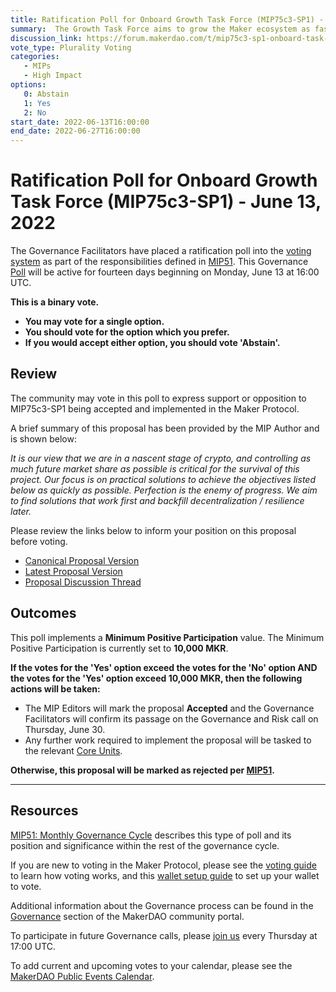 ```yaml
---
title: Ratification Poll for Onboard Growth Task Force (MIP75c3-SP1) - June 13, 2022
summary:  The Growth Task Force aims to grow the Maker ecosystem as fast as possible.
discussion_link: https://forum.makerdao.com/t/mip75c3-sp1-onboard-task-force-growth-task-force/15094
vote_type: Plurality Voting
categories:
   - MIPs
   - High Impact  
options:
   0: Abstain
   1: Yes
   2: No
start_date: 2022-06-13T16:00:00
end_date: 2022-06-27T16:00:00
---
```

# Ratification Poll for Onboard Growth Task Force (MIP75c3-SP1) - June 13, 2022

The Governance Facilitators have placed a ratification poll into the [voting system](https://vote.makerdao.com/polling) as part of the responsibilities defined in [MIP51](https://mips.makerdao.com/mips/details/MIP51). This Governance [Poll](https://community-development.makerdao.com/en/learn/governance/on-chain-gov) will be active for fourteen days beginning on Monday, June 13 at 16:00 UTC.

**This is a binary vote.**
- **You may vote for a single option.**
- **You should vote for the option which you prefer.**
- **If you would accept either option, you should vote 'Abstain'.**

## Review

The community may vote in this poll to express support or opposition to MIP75c3-SP1 being accepted and implemented in the Maker Protocol.

A brief summary of this proposal has been provided by the MIP Author and is shown below:

*It is our view that we are in a nascent stage of crypto, and controlling as much future market share as possible is critical for the survival of this project. Our focus is on practical solutions to achieve the objectives listed below as quickly as possible. Perfection is the enemy of progress. We aim to find solutions that work first and backfill decentralization / resilience later.*

Please review the links below to inform your position on this proposal before voting.
* [Canonical Proposal Version](https://github.com/makerdao/mips/blob/24779f52630df945595594759e4cb4b757f4c177/MIP75/MIP75c3-Subproposals/MIP75c3-SP1.md)
* [Latest Proposal Version](https://mips.makerdao.com/mips/details/MIP75c3SP1)
* [Proposal Discussion Thread](https://forum.makerdao.com/t/mip75c3-sp1-onboard-task-force-growth-task-force/15094)

## Outcomes

This poll implements a **Minimum Positive Participation** value. The Minimum Positive Participation is currently set to **10,000 MKR**.

**If the votes for the 'Yes' option exceed the votes for the 'No' option AND the votes for the 'Yes' option exceed 10,000 MKR, then the following actions will be taken:**
* The MIP Editors will mark the proposal **Accepted** and the Governance Facilitators will confirm its passage on the Governance and Risk call on Thursday, June 30.
* Any further work required to implement the proposal will be tasked to the relevant [Core Units](https://mips.makerdao.com/mips/details/MIP38#mip38c2-core-unit-state).

**Otherwise, this proposal will be marked as rejected per [MIP51](https://mips.makerdao.com/mips/details/MIP51#mip51c2-ratification-poll).**

---

## Resources

[MIP51: Monthly Governance Cycle](https://mips.makerdao.com/mips/details/MIP51) describes this type of poll and its position and significance within the rest of the governance cycle.

If you are new to voting in the Maker Protocol, please see the [voting guide](https://community-development.makerdao.com/en/learn/governance/how-voting-works/) to learn how voting works, and this [wallet setup guide](https://community-development.makerdao.com/en/learn/governance/voting-setup/) to set up your wallet to vote.

Additional information about the Governance process can be found in the [Governance](https://community-development.makerdao.com/en/learn/governance) section of the MakerDAO community portal.

To participate in future Governance calls, please [join us](https://github.com/makerdao/community/tree/master/governance/governance-and-risk-meetings) every Thursday at 17:00 UTC.

To add current and upcoming votes to your calendar, please see the [MakerDAO Public Events Calendar](https://calendar.google.com/calendar/embed?src=makerdao.com_3efhm2ghipksegl009ktniomdk%40group.calendar.google.com&ctz=UTC&mode=week&showCalendars=0&showPrint=0).
